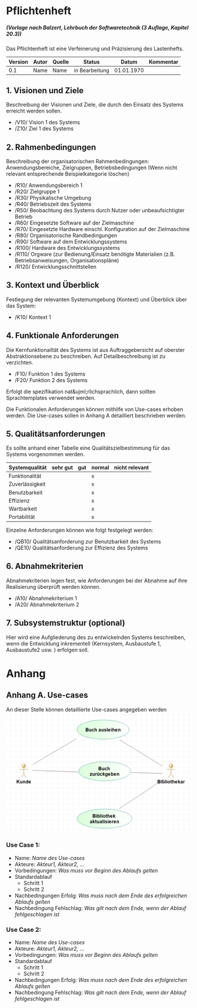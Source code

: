 # Pflichtenheft 
#####  (Vorlage nach Balzert, Lehrbuch der Softwaretechnik (3 Auflage, Kapitel 20.3))

Das Pflichtenheft ist eine Verfeinerung und Pr&auml;zisierung des Lastenhefts.


| Version | Autor | Quelle | Status | Datum | Kommentar |
| ------- | ----- | ------ | ------ | ----- | --------- |
|  0.1    |  Name   | Name | in Bearbeitung | 01.01.1970 | |


## 1. Visionen und Ziele 
Beschreibung der Visionen und Ziele, die durch den Einsatz des Systems erreicht werden sollen. 

* /V10/ Vision 1 des Systems
* /Z10/ Ziel 1 des Systems


## 2. Rahmenbedingungen

Beschreibung der organisatorischen Rahmenbedingungen: Anwendungsbereiche, Zielgruppen, Betriebsbedingungen
(Wenn nicht relevant entsprechende Beispielkategorie l&ouml;schen)

* /R10/ Anwendungsbereich 1
* /R20/ Zielgruppe 1
* /R30/ Physikalische Umgebung 
* /R40/ Betriebszeit des Systems
* /R50/ Beobachtung des Systems durch Nutzer oder unbeaufsichtigter Betrieb
* /R60/ Eingesetzte Software auf der Zielmaschine
* /R70/ Eingesetzte Hardware einschl. Konfiguration auf der Zielmaschine
* /R80/ Organisatorische Randbedingungen
* /R90/ Software auf dem Entwicklungssystems
* /R100/ Hardware des Entwicklungssystems
* /R110/ Orgware (zur Bedienung/Einsatz benötigte Materialien (z.B. Betriebsanweisungen, Organisationspläne)
* /R120/ Entwicklungsschnittstellen

## 3. Kontext und &Uuml;berblick

Festlegung der relevanten Systemumgebung (Kontext) und &Uuml;berblick &uuml;ber das System:

* /K10/ Kontext 1


## 4. Funktionale Anforderungen
Die Kernfunktionailt&auml;t des Systems ist aus Auftraggebersicht auf oberster Abstraktionsebene zu beschreiben. 
Auf Detailbeschreibung ist zu verzichten. 

* /F10/ Funktion 1 des Systems
* /F20/ Funktion 2 des Systems

Erfolgt die spezifikation nat&ujml;rlichsprachlich, dann sollten Sprachtemplates verwendet werden. 

Die Funktionalen Anforderungen können mithilfe von Use-cases erhoben werden. Die Use-cases sollen in Anhang A detailliert beschrieben werden. 


## 5. Qualit&auml;tsanforderungen 
Es sollte anhand einer Tabelle eine Qualit&auml;tszielbestimmung f&uuml;r das Systems vorgenommen werden. 

| Systemqualit&auml;t  | sehr gut | gut | normal | nicht relevant |
| -------------------  | -------- | --- | ------ | -------------- | 
| Funktionalit&auml;t  |          |     |   x    |                 |
| Zuverl&auml;ssigkeit |          |     |   x    |                 |
| Benutzbarkeit        |          |     |   x    |                |
| Effizienz            |          |     |   x    |                 |
| Wartbarkeit          |          |     |   x    |                 |
| Portabilit&auml;t    |          |     |   x    |                 |


Einzelne Anforderungen k&ouml;nnen wie folgt festgelegt werden:

* /QB10/ Qualit&auml;tsanforderung zur Benutzbarkeit des Systems
* /QE10/ Qualit&auml;tsanforderung zur Effizienz des Systems


## 6. Abnahmekriterien  
Abnahmekriterien legen fest, wie Anforderungen bei der Abnahme auf ihre Realisierung &uuml;berpr&uuml;ft werden k&ouml;nnen. 

* /A10/ Abnahmekriterium 1
* /A20/ Abnahmekriterium 2

## 7. Subsystemstruktur (optional)

Hier wird eine Aufgliederung des zu entwickelnden Systems beschreiben, wenn die Entwicklung inkrementell (Kernsystem, Ausbaustufe 1, Ausbaustufe2 usw. ) erfolgen soll.

# Anhang

## Anhang A. Use-cases

An dieser Stelle können detaillierte Use-cases angegeben werden
![Diagram](../../slides/images/use-case.png)

### Use Case 1:
* Name: *Name des Use-cases*
* Akteure: *Akteur1, Akteur2, ...*
* Vorbedingungen: *Was muss vor Beginn des Ablaufs gelten*
* Standardablauf 
    * Schritt 1
    * Schritt 2
* Nachbedingungen Erfolg: *Was muss nach dem Ende des erfolgreichen Ablaufs gelten*
* Nachbedingung Fehlschlag: *Was gilt nach dem Ende, wenn der Ablauf fehlgeschlagen ist*


### Use Case 2:
* Name: *Name des Use-cases*
* Akteure: *Akteur1, Akteur2, ...*
* Vorbedingungen: *Was muss vor Beginn des Ablaufs gelten*
* Standardablauf 
    * Schritt 1
    * Schritt 2
* Nachbedingungen Erfolg: *Was muss nach dem Ende des erfolgreichen Ablaufs gelten*
* Nachbedingung Fehlschlag: *Was gilt nach dem Ende, wenn der Ablauf fehlgeschlagen ist*




